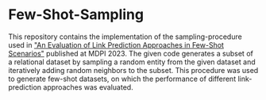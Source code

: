# Few-Shot-Sampling
This repository contains the implementation of the sampling-procedure used in ["An Evaluation of Link Prediction Approaches in Few-Shot Scenarios"](https://doi.org/10.3390/electronics12102296) published at MDPI 2023.
The given code generates a subset of a relational dataset by sampling a random entity from the given dataset and iteratively adding random neighbors to the subset. 
This procedure was used to generate few-shot datasets, on which the performance of different link-prediction approaches was evaluated.

